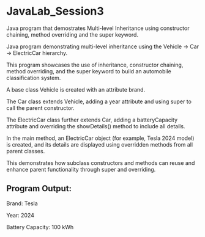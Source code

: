 # JavaLab_Session3
Java program that demostrates Multi-level Inheritance using constructor chaining, method overriding and the super keyword.

Java program demonstrating multi-level inheritance using the Vehicle → Car → ElectricCar hierarchy.

This program showcases the use of inheritance, constructor chaining, method overriding, and the super keyword to build an automobile classification system.

A base class Vehicle is created with an attribute brand.

The Car class extends Vehicle, adding a year attribute and using super to call the parent constructor.

The ElectricCar class further extends Car, adding a batteryCapacity attribute and overriding the showDetails() method to include all details.

In the main method, an ElectricCar object (for example, Tesla 2024 model) is created, and its details are displayed using overridden methods from all parent classes.

This demonstrates how subclass constructors and methods can reuse and enhance parent functionality through super and overriding.

## Program Output:

Brand: Tesla

Year: 2024

Battery Capacity: 100 kWh
